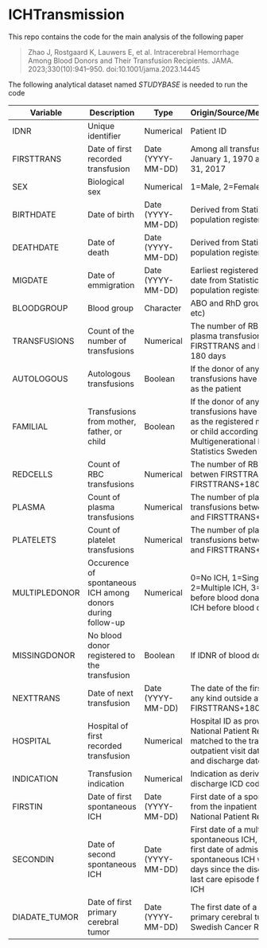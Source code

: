 # ICHTransmission

This repo contains the code for the main analysis of the following paper

> Zhao J, Rostgaard K, Lauwers E, et al. Intracerebral Hemorrhage Among Blood Donors and Their Transfusion Recipients. JAMA. 2023;330(10):941–950. doi:10.1001/jama.2023.14445
>
The following analytical dataset named _STUDYBASE_ is needed to run the code


| Variable      | Description                                                | Type                                                                                                             | Origin/Source/Method/Comment                                                                                                                                                                 |
| ------------- | ---------------------------------------------------------- | ---------------------------------------------------------------------------------------------------------------- | -------------------------------------------------------------------------------------------------------------------------------------------------------------------------------------------- |
| IDNR          | Unique identifier                                          | Numerical                                                                                                        | Patient ID                                                                                                                                                                                   |
| FIRSTTRANS    | Date of first recorded transfusion                         | Date (YYYY-MM-DD)                                                                                                | Among all transfusions between January 1, 1970 and December 31, 2017                                                                                                                         |
| SEX           | Biological sex                                             | Numerical                                                                                                        | 1=Male, 2=Female                                                                                                                                                                             |
| BIRTHDATE     | Date of birth                                              | Date (YYYY-MM-DD)                                                                                                | Derived from Statistics Sweden population registers                                                                                                                                          |
| DEATHDATE     | Date of death                                              | Date (YYYY-MM-DD)                                                                                                | Derived from Statistics Sweden population registers                                                                                                                                          |
| MIGDATE       | Date of emmigration                                        | Date (YYYY-MM-DD)                                                                                                | Earliest registered emigration date from Statistics Sweden population registers                                                                                                              |
| BLOODGROUP    | Blood group                                                | Character                                                                                                        | ABO and RhD groups (i.e., A+, A-, etc)                                                                                                                                                       |
| TRANSFUSIONS  | Count of the number of transfusions                        | Numerical                                                                                                        | The number of RBC, platelet, and plasma transfusions betwen FIRSTTRANS and FIRSTTRANS + 180 days                                                                                             |
| AUTOLOGOUS    | Autologous transfusions                                    | Boolean                                                                                                          | If the donor of any of the transfusions have the same IDNR as the patient                                                                                                                    |
| FAMILIAL      | Transfusions from mother, father, or child                 | Boolean                                                                                                          | If the donor of any of the transfusions have the same IDNR as the registered mother, father, or child according to the Multigenerational Register from Statistics Sweden                     |
| REDCELLS      | Count of RBC transfusions                                  | Numerical                                                                                                        | The number of RBC transfusions betwen FIRSTTRANS and FIRSTTRANS+180                                                                                                                          |
| PLASMA        | Count of plasma transfusions                               | Numerical                                                                                                        | The number of plasma transfusions betwen FIRSTTRANS and FIRSTTRANS+180                                                                                                                       |
| PLATELETS     | Count of platelet transfusions                             | Numerical                                                                                                        | The number of platelet transfusions betwen FIRSTTRANS and FIRSTTRANS+180                                                                                                                     |
| MULTIPLEDONOR | Occurence of spontaneous ICH among donors during follow-up | Numerical                                                                                                        | 0=No ICH, 1=Single ICH, 2=Multiple ICH, 3=Single ICH before blood donation, 4=Multiple ICH before blood donation
| MISSINGDONOR  | No blood donor registered to the transfusion               | Boolean                                                                                                          | If IDNR of blood donor is missing                                                                                                                                                            |
| NEXTTRANS     | Date of next transfusion                                   | Date (YYYY-MM-DD)                                                                                                | The date of the first transfusion of any kind outside after FIRSTTRANS+180 days                                                                                                              |
| HOSPITAL      | Hospital of first recorded transfusion                     | Numerical                                                                                                        | Hospital ID as provided in the National Patient Register, matched to the transfusion by outpatient visit date or admission and discharge dates                                               |
| INDICATION    | Transfusion indication                                     | Numerical                                                                                                        | Indication as derived from discharge ICD codes                                                                                                                                               |
| FIRSTIN       | Date of first spontaneous ICH                              | Date (YYYY-MM-DD)                                                                                                | First date of a spontaneous ICH from the inpatient portion of the National Patient Register                                                                                                  |
| SECONDIN      | Date of second spontaneous ICH                             | Date (YYYY-MM-DD)                                                                                                | First date of a multiple spontaneous ICH, defined as the first date of admission for spontaneous ICH with at least 30 days since the discharge for the last care episode for spontaneous ICH |
| DIADATE_TUMOR | Date of first primary cerebral tumor                       | Date (YYYY-MM-DD)                                                                                                | The first date of a registered primary cerebral tumor in the Swedish Cancer Register                                                                                                         |

